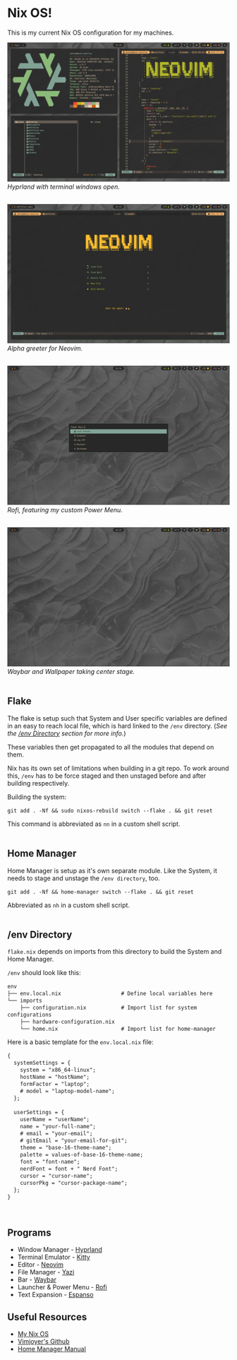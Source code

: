 # Nix OS!

This is my current Nix OS configuration for my machines.

![Hyprland](/themes/gruvbox-dark-medium/screenshots/2024-07-04-202851_hyprshot.png)
_Hyprland with terminal windows open._<br><br>

![Neovim](/themes/gruvbox-dark-medium/screenshots/2024-07-04-202316_hyprshot.png)
_Alpha greeter for Neovim._<br><br>

![Rofi](/themes/gruvbox-dark-medium/screenshots/2024-07-04-203352_hyprshot.png)
_Rofi, featuring my custom Power Menu._<br><br>

![Wallpaper](/themes/gruvbox-dark-medium/screenshots/2024-07-04-202945_hyprshot.png)
_Waybar and Wallpaper taking center stage._<br><br>

## Flake

The flake is setup such that System and User specific variables are defined in an easy to reach local file, which is hard linked to the `/env` directory. (_See the [/env Directory](#env-directory) section for more info._)

These variables then get propagated to all the modules that depend on them.

Nix has its own set of limitations when building in a git repo. To work around this, `/env` has to be force staged and then unstaged before and after building respectively.

Building the system:

```
git add . -Nf && sudo nixos-rebuild switch --flake . && git reset
```

This command is abbreviated as `nn` in a custom shell script.<br><br>

## Home Manager

Home Manager is setup as it's own separate module. Like the System, it needs to stage and unstage the `/env directory`, too.

```
git add . -Nf && home-manager switch --flake . && git reset
```

Abbreviated as `nh` in a custom shell script.<br><br>

## /env Directory

`flake.nix` depends on imports from this directory to build the System and Home Manager.

`/env` should look like this:

```
env
├── env.local.nix                   # Define local variables here
└── imports
    ├── configuration.nix           # Import list for system configurations
    ├── hardware-configuration.nix
    └── home.nix                    # Import list for home-manager
```

Here is a basic template for the `env.local.nix` file:

```
{
  systemSettings = {
    system = "x86_64-linux";
    hostName = "hostName";
    formFactor = "laptop";
    # model = "laptop-model-name";
  };

  userSettings = {
    userName = "userName";
    name = "your-full-name";
    # email = "your-email";
    # gitEmail = "your-email-for-git";
    theme = "base-16-theme-name";
    palette = values-of-base-16-theme-name;
    font = "font-name";
    nerdFont = font + " Nerd Font";
    cursor = "cursor-name";
    cursorPkg = "cursor-package-name";
  };
}
```

<br>

## Programs

- Window Manager - [Hyprland](https://hyprland.org/)
- Terminal Emulator - [Kitty](https://sw.kovidgoyal.net/kitty/)
- Editor - [Neovim](https://neovim.io/)
- File Manager - [Yazi](https://yazi-rs.github.io/)
- Bar - [Waybar](https://github.com/Alexays/Waybar)
- Launcher & Power Menu - [Rofi](https://davatorium.github.io/rofi/)
- Text Expansion - [Espanso](https://espanso.org/)

## Useful Resources

- [My Nix OS](https://mynixos.com/)
- [Vimjoyer's Github](https://github.com/vimjoyer)
- [Home Manager Manual](https://nix-community.github.io/home-manager/)

